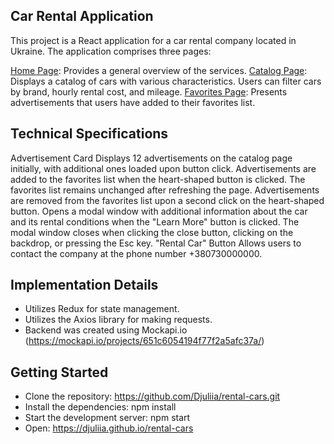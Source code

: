 ## Car Rental Application

This project is a React application for a car rental company located in Ukraine.
The application comprises three pages:

[Home Page](https://djuliia.github.io/rental-cars): Provides a general overview
of the services. [Catalog Page](https://djuliia.github.io/rental-cars/catalog):
Displays a catalog of cars with various characteristics. Users can filter cars
by brand, hourly rental cost, and mileage.
[Favorites Page](https://djuliia.github.io/rental-cars/favorites): Presents
advertisements that users have added to their favorites list.

## Technical Specifications

Advertisement Card Displays 12 advertisements on the catalog page initially,
with additional ones loaded upon button click. Advertisements are added to the
favorites list when the heart-shaped button is clicked. The favorites list
remains unchanged after refreshing the page. Advertisements are removed from the
favorites list upon a second click on the heart-shaped button. Opens a modal
window with additional information about the car and its rental conditions when
the "Learn More" button is clicked. The modal window closes when clicking the
close button, clicking on the backdrop, or pressing the Esc key. "Rental Car"
Button Allows users to contact the company at the phone number +380730000000.

## Implementation Details

- Utilizes Redux for state management.
- Utilizes the Axios library for making requests.
- Backend was created using Mockapi.io
  (https://mockapi.io/projects/651c6054194f77f2a5afc37a/)

## Getting Started

- Clone the repository: https://github.com/Djuliia/rental-cars.git
- Install the dependencies: npm install
- Start the development server: npm start
- Open: https://djuliia.github.io/rental-cars
